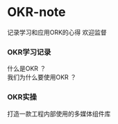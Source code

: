 # OKR-note

 记录学习和应用ORK的心得 欢迎监督

### OKR学习记录
 什么是OKR ？<br>
 我们为什么要使用OKR ？<br>
 
 ### OKR实操
 打造一款工程内部使用的多媒体组件库
 
 
